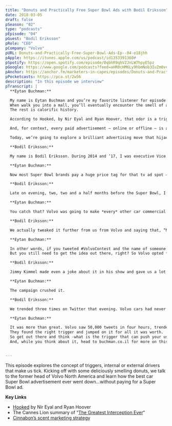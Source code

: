 ```yaml
---
title: "Donuts and Practically Free Super Bowl Ads with Bodil Eriksson"
date: 2018-03-05
draft: false
pSeason: "02"
type: "podcasts"
pEpisode: "04"
pGuest: "Bodil Eriksson"
pRole: "CEO"
pCompany: "Volvo"
pURL: Donuts-and-Practically-Free-Super-Bowl-Ads-Ep--04-e18jhh
pApple: https://itunes.apple.com/us/podcast/id1353391360#
pSpotify: https://open.spotify.com/episode/0qbhR9qhVZJnLW7hpyE5pz
pGoogle: https://www.google.com/podcasts?feed=aHR0cHM6Ly9hbmNob3IuZm0vcy8yOWI1NTgwL3BvZGNhc3QvcnNz
pAnchor: https://anchor.fm/marketers-in-capes/episodes/Donuts-and-Practically-Free-Super-Bowl-Ads-Ep--04-e18jhh
pPocketcasts: https://pca.st/2w56
description: "In this episode we interview"  
pTranscript: |
  **Eytan Buchman:**

  My name is Eytan Buchman and you’re my favorite listener for episode four of Two Minute Marketing. This episode, we’re starting with donuts.  
  When walk you into a mall, you’ll eventually encounter the smell of a Cinnabon. Cinnabon brilliantly places every store in a mall outside of the food court, with their ovens near each store’s entrance, to pull you in by your nose.  
  The rest is calorific history.

  According to Hooked, by Nir Eyal and Ryan Hoover, that odor is a trigger. See, people don’t just decide to do things, they’re driven to do them by either external triggers – like an Eytan asking you to share this podcast- or internal triggers, something in our mind that says buy that drink, refresh that Facebook feed, click that button.

  And, for context, every paid advertisement – online or offline – is a trigger.

  Today, we’re going to explore a brilliant advertising move that hijacked one of the most expensive paid advertisement opportunities ever.

  **Bodil Eriksson:**

  My name is Bodil Eriksson. During 2014 and ’17, I was executive Vice President at Volvo Cars North America, heading up product marketing brand and communications.

  **Eytan Buchman:**

  Now most Super Bowl brands pay a huge price tag for that tv ad spot – $4.5 milling for thirty seconds in 2015…and that’s without the production costs. But Volvo North American didn’t really have the budget to play in that league. It didn’t stop them.

  **Bodil Eriksson:**

  Late on evening, two, two and a half months before the Super Bowl, I got a call from Tor Myhren, then Global Creative Leader, Grey. [00:00:30] He told me the team at Grey had come up with a brilliant idea for Volvo cars and Super Bowl. I laughed because to be part of the Super Bowl was simply out of reach for us. We had very small marketing budgets, but the team had come up with a truly great, brilliant idea. It all built upon smart, smart and lovely idea of making people think about Volvo cars whenever there was any other car manufacturers advertising.

  **Eytan Buchman:**

  You catch that? Volvo was going to make *every* other car commercial a trigger for their brand.

  **Bodil Eriksson:**

  We actually tweaked it further from us from Volvo and saying that, “No, let us ask people to tweet to us why they want to give away a Volvo car to someone they love.”

  **Eytan Buchman:**

  In other words, if you tweeted #VolvoContest and the name of someone you wanted to give a Volvo to during any *other* car commercial…they might win a brand new car.  
  But you still need to get the idea out there, right? So Volvo opted for some much more affordable pre-Super Bowl ads. And then, they got a windfall.

  **Bodil Eriksson:**

  Jimmy Kimmel made even a joke about it in his show and gave us a lot of attention, which really spurred the campaign and helped us to get so much attention during the games.

  **Eytan Buchman:**

  The campaign crushed it.

  **Bodil Eriksson:**

  We trended three times on Twitter that evening. Volvo cars had never trended on Twitter before. It was love. …It was the biggest success we have had in Volvo cars and it absolutely helped us both to come back as a brand, but also helped the sales. So it was a great event.

  **Eytan Buchman:**

  It was more than great. Volvo saw 50,000 tweets in four hours, trended globally on twitter – while no other car brand did – had a 70% increase in sales the next month and saw $200 million in earned media impressions.  
  They found the right trigger and jumped on it for all it was worth.  
  So get out there and think -what is the trigger that can push your users to do something. Where are your users? And what do they need to see, hear or read to come running back to you.  
  And, while you think about it, head to buchman.co.il for more on this amazing campaign. Or just go buy a Cinnabon.


---
```

This episode explores the concept of triggers, internal or external drivers that make us tick. Kicking off with some deliciously smelling donuts, we talk to the former head of Volvo North America and learn how the best car Super Bowl advertisement ever went down…without paying for a Super Bowl ad.

**Key Links**

  * [Hooked](https://www.nirandfar.com/hooked) by Nir Eyal and Ryan Hoover
  * The Cannes Lion summary of “[The Greatest Interception Ever](https://www.youtube.com/watch?v=xZe1rVgT0WE)“
  * [Cinnabon’s scent marketing strategy](https://www.fastcompany.com/3030919/how-cinnabon-strategically-seduces-hungry-shoppers-with-insanely-delicious-smells)
